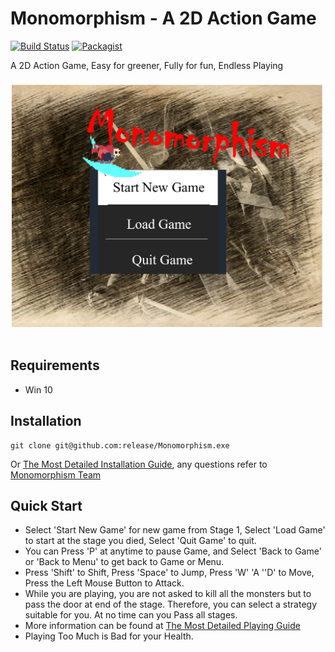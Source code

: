 Monomorphism - A 2D Action Game
=========================
[![Build Status](https://travis-ci.org/meolu/walle-web.svg?branch=master)](https://github.com/MonomorphismTeam/Monomorphism)
[![Packagist](https://img.shields.io/packagist/v/meolu/walle-web.svg)](https://github.com/MonomorphismTeam/Monomorphism)


A 2D Action Game, Easy for greener, Fully for fun, Endless Playing

<p align="center">
  <img src="Image/Game2017.png" width="500">
  <br />
  <br />
</p>

Requirements
------------

* Win 10

Installation
------------
```
git clone git@github.com:release/Monomorphism.exe 
```
Or [The Most Detailed Installation Guide](https://github.com/MonomorphismTeam), any questions refer to [Monomorphism Team](https://github.com/MonomorphismTeam)

Quick Start
-------------

* Select 'Start New Game' for new game from Stage 1, Select 'Load Game' to start at the stage you died, Select 'Quit Game' to quit.
* You can Press 'P' at anytime to pause Game, and Select 'Back to Game' or 'Back to Menu' to get back to Game or Menu.
* Press 'Shift' to Shift, Press 'Space' to Jump, Press 'W' 'A ''D' to Move, Press the Left Mouse Button to Attack.
* While you are playing, you are not asked to kill all the monsters but to pass the door at end of the stage. Therefore, you can select a strategy suitable for you. At no time can you Pass all stages.
* More information can be found at [The Most Detailed Playing Guide](https://github.com/MonomorphismTeam)
* Playing Too Much is Bad for your Health.




